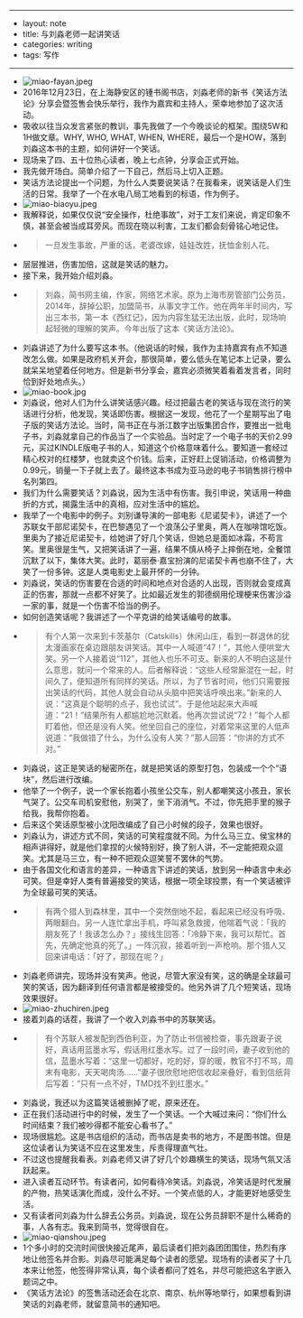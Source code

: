 - --
- layout: note
- title: 与刘淼老师一起讲笑话
- categories: writing
- tags: 写作
- --
- ![miao-fayan.jpeg](http://upload-images.jianshu.io/upload_images/19107-dadbc16cc96ccdd9.jpeg?imageMogr2/auto-orient/strip%7CimageView2/2/w/1240)
- 2016年12月23日，在上海静安区的锺书阁书店，刘淼老师的新书《笑话方法论》分享会暨签售会快乐举行，我作为嘉宾和主持人，荣幸地参加了这次活动。
- 吸收以往当众发言紧张的教训，事先我做了一个今晚谈论的框架。围绕5W和1H做文章。WHY, WHO, WHAT, WHEN, WHERE，最后一个是HOW，落到刘淼这本书的主题，如何讲好一个笑话。
- 现场来了四、五十位热心读者，晚上七点钟，分享会正式开始。
- 我先做开场白。简单介绍了一下自己，然后马上切入正题。
- 笑话方法论提出一个问题，为什么人类要说笑话？在我看来，说笑话是人们生活的日常。我举了一个在水电八局工地看到的标语，作为例子。
- ![miao-biaoyu.jpeg](http://upload-images.jianshu.io/upload_images/19107-832e9a0af9c0cede.jpeg?imageMogr2/auto-orient/strip%7CimageView2/2/w/1240)
- 我解释说，如果仅仅说“安全操作，杜绝事故”，对于工友们来说，肯定印象不慎，甚至会被当成耳旁风。而现在晓以利害，工友们都会刻骨铭心地记住。
- > 一旦发生事故，严重的话，老婆改嫁，娃娃改姓，抚恤金别人花。
- 层层推进，伤害加倍，这就是笑话的魅力。
- 接下来，我开始介绍刘淼。
- > 刘淼，简书网主编，作家，网络艺术家。原为上海市房管部门公务员，2014年，辞掉公职，加盟简书，从事文字工作。他在两年半时间内，写出三本书，第一本《西红记》，因为内容生猛无法出版，此时，现场响起轻微的理解的笑声。今年出版了这本《笑话方法论》。
- 刘淼讲述了为什么要写这本书。（他说话的时候，我作为主持嘉宾有点不知道改怎么做。如果是政府机关开会，那很简单，要么低头在笔记本上记录，要么就呆呆地望着任何地方。但是新书分享会，嘉宾必须微笑着看着发言者，同时恰到好处地点头。）
- ![miao-book.jpg](http://upload-images.jianshu.io/upload_images/19107-998e83a98160ad5a.jpg?imageMogr2/auto-orient/strip%7CimageView2/2/w/1240)
- 刘淼说，他对人们为什么讲笑话感兴趣。经过把最古老的笑话与现在流行的笑话进行分析，他发现，笑话即伤害。根据这一发现，他花了一个星期写出了电子版的笑话方法论。当时，简书正在与浙江数字出版集团合作，要推出一批电子书，刘淼就拿自己的作品当了一个实验品。当时定了一个电子书的天价2.99元，买过KINDLE版电子书的人，知道这个价格意味着什么。要知道一套经过精心校对的红楼梦，也就卖这个价钱。后来，正好赶上促销活动，价格调整为0.99元，销量一下子就上去了。最终这本书成为亚马逊的电子书销售排行榜中名列第四。
- 我们为什么需要笑话？刘淼说，因为生活中有伤害。我引申说，笑话用一种曲折的方式，揭露生活中的真相，应对生活中的尴尬。
- 我举了一个电影中的例子。刘别谦导演的一部电影《尼诺契卡》，讲述了一个苏联女干部尼诺契卡，在巴黎遇见了一个浪荡公子里奥，两人在咖啡馆吃饭。里奥为了接近尼诺契卡，给她讲了好几个笑话，但她总是面如冰霜，不苟言笑。里奥很是生气，又把笑话讲了一遍，结果不慎从椅子上摔倒在地，全餐馆沉默了以下，集体大笑。此时，葛丽泰·嘉宝扮演的尼诺契卡再也崩不住了，大笑了一份多钟。这是人类电影史上最开怀的一分钟。
- 刘淼说，笑话的伤害要在合适的时间和地点对合适的人出现，否则就会变成真正的伤害，那就一点都不好笑了。比如最近发生的郭德纲用伦理梗来伤害沙溢一家的事，就是一个伤害不恰当的例子。
- 如何创造笑话呢？我讲述了一个平克讲的给笑话编号的故事。
- > 有个人第一次来到卡茨基尔（Catskills）休闲山庄，看到一群退休的犹太漫画家在桌边跟朋友讲笑话。其中一人喊道“47！”，其他人便哄堂大笑。另一个人接着说“112”，其他人也乐不可支。新来的人不明白这是什么意思，就问一个常来的人。后者解释说：“这些人经常厮混在一起，时间久了，便知道所有同样的笑话。所以，为了节省时间，他们只需要报出笑话的代码，其他人就会自动从头脑中把笑话呼唤出来。”新来的人说：“这真是个聪明的点子，我也试试”。于是他站起来大声喊道：“21！”结果所有人都尴尬地沉默着。他再次尝试说“72！”每个人都盯着他，但还是没有人笑。他坐回自己的座位，对着常来这里的人低声说道：“我做错了什么，为什么没有人笑？”那人回答：“你讲的方式不对。”
- 刘淼说，这正是笑话的秘密所在，就是把笑话的原型打包，包装成一个个“语块”，然后进行改编。
- 他举了一个例子，说一个家长抱着小孩坐公交车，别人都嘲笑这小孩丑，家长气哭了。公交车司机安慰他，别哭了，坐下消消气。不过，你先把手里的猴子给我，我帮你抱着。
- 后来这个笑话原型被小沈阳改编成了自己小时候的段子，效果也很好。
- 刘淼认为，讲述方式不同，笑话的可笑程度就不同。为什么马三立、侯宝林的相声讲得好，就是他们拿捏的火候特别好，换了别人讲，不一定能把观众逗笑。尤其是马三立，有一种不把观众逗笑誓不罢休的气势。
- 由于各国文化和语言的差异，一种语言下讲述的笑话，放到另一种语言中未必可笑。但是幸好人类有普遍接受的笑话，根据一项全球投票，有一个笑话被评为全球最可笑的笑话。
- > 有两个猎人到森林里，其中一个突然倒地不起，看起来已经没有呼吸、两眼翻白。另一人连忙拿出手机，呼叫紧急救援，他喘着气说：「我的朋友死了！我该怎么办？」接线生回答：「冷静下来，我可以帮忙。首先，先确定他真的死了。」一阵沉寂，接着听到一声枪响。那个猎人又回来讲电话：「好了，那现在呢？」
- 刘淼老师讲完，现场并没有笑声。他说，尽管大家没有笑，这的确是全球最可笑的笑话，因为翻译到任何语言都是被接受的。他另外讲了几个短笑话，现场效果很好。
- ![miao-zhuchiren.jpeg](http://upload-images.jianshu.io/upload_images/19107-c3497d6f65b4c2f1.jpeg?imageMogr2/auto-orient/strip%7CimageView2/2/w/1240)
- 接着刘淼的话茬，我讲了一个收入刘淼书中的苏联笑话。
- > 有个苏联人被发配到西伯利亚，为了防止书信被检查，事先跟妻子说好，真话用蓝墨水写，假话用红墨水写。过了一段时间，妻子收到他的信，蓝墨水写着：“这里一切都好，吃的好，穿的暖，教官不打不骂，周末有电影，天天喝肉汤……”妻子很欣慰地把信收起来叠好，看到信纸背后写着：“只有一点不好，TMD找不到红墨水。”
- 刘淼说，我还以为这篇笑话被删掉了呢，原来还在。
- 正在我们活动进行中的时候，发生了一个笑话。一个大喊过来问：“你们什么时间结束？我们被吵得都不能安心看书了。”
- 现场很尴尬。这是书店组织的活动，而书店是卖书的地方，不是图书馆。但是这位读者认为笑话不应在这里发生，斥责得理直气壮。
- 不过这也提醒我看表。刘淼老师又讲了好几个妙趣横生的笑话，现场气氛又活跃起来。
- 进入读者互动环节。有读者问，如何看待冷笑话。刘淼说，冷笑话是时代发展的产物，热笑话演化而成，没什么不好。一个笑点低的人，才能更好地感受生活。
- 又有读者问刘淼为什么辞去公务员。刘淼说，现在公务员辞职不是什么稀奇的事，人各有志。我来到简书，觉得很自在。
- ![miao-qianshou.jpeg](http://upload-images.jianshu.io/upload_images/19107-8765e5c1bc17b311.jpeg?imageMogr2/auto-orient/strip%7CimageView2/2/w/1240)
- 1个多小时的交流时间很快接近尾声，最后读者们把刘淼团团围住，热烈有序地让他签名并合影。刘淼尽可能满足每个读者的愿望。现场有的读者买了十几本来让他签，他签得非常认真，每个读者都问了姓名，并尽可能把这名字嵌入题词之中。
- 《笑话方法论》的签售活动还会在北京、南京、杭州等地举行，如果想看到讲笑话的刘淼老师，就留意简书的通知吧。
